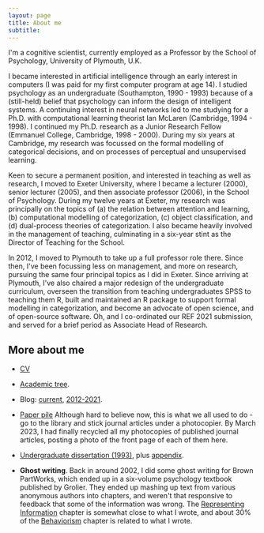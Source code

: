 ```yaml
---
layout: page
title: About me
subtitle: 
---
```


I'm a cognitive scientist, currently employed as a Professor by the School of Psychology, University of Plymouth, U.K. 

I became interested in artificial intelligence through an early interest in computers (I was paid for my first computer program at age 14). I studied psychology as an undergraduate (Southampton, 1990 - 1993) because of a (still-held) belief that psychology can inform the design of intelligent systems. A continuing interest in neural networks led to me studying for a Ph.D. with computational learning theorist Ian McLaren (Cambridge, 1994 - 1998). I continued my Ph.D. research as a Junior Research Fellow (Emmanuel College, Cambridge, 1998 - 2000). During my six years at Cambridge, my research was focussed on the formal modelling of categorical decisions, and on processes of perceptual and unsupervised learning.

Keen to secure a permanent position, and interested in teaching as well as research, I moved to Exeter University, where I became a lecturer (2000), senior lecturer (2005), and then associate professor (2006), in the School of Psychology. During my twelve years at Exeter, my research was principally on the topics of (a) the relation between attention and learning, (b) computational modelling of categorization, (c) object classification, and (d) dual-process theories of categorization. I also became heavily involved in the management of teaching, culminating in a six-year stint as the Director of Teaching for the School. 

In 2012, I moved to Plymouth to take up a full professor role there. Since then, I've been focussing less on management, and more on research, pursuing the same four principal topics as I did in Exeter. Since arriving at Plymouth, I've also chaired a major redesign of the undergraduate curriculum, overseen the transition from teaching undergraduates SPSS to teaching them R, built and maintained an R package to support formal modelling in categorization, and become an advocate of open science, and of open-source software. Oh, and I co-ordinated our REF 2021 submission, and served for a brief period as Associate Head of Research.

## More about me

- [CV](/cv)

- [Academic tree](https://academictree.org/psych/tree.php?pid=71145).

- Blog: [current](https://www.andywills.info/), [2012-2021](http://willslabblog.blogspot.com/).

- [Paper pile](https://photos.app.goo.gl/ePLHRH2gnvfwB9wD8) Although hard to believe now, this is what we all used to do - go to the library and stick journal articles under a photocopier. By March 2023, I had finally recycled all my photocopies of published journal articles, posting a photo of the front page of each of them here. 

- [Undergraduate dissertation (1993)](/assets/pdf/1993wills.pdf), plus [appendix](/assets/pdf/1993willsAppendix.pdf).

- **Ghost writing**. Back in around 2002, I did some ghost writing for Brown PartWorks, which ended up in a six-volume psychology textbook published by Grolier. They ended up mashing up text from various anonymous authors into chapters, and weren't that responsive to feedback that some of the information was wrong. The [Representing Information](/assets/pdf/representing-information.pdf) chapter is somewhat close to what I wrote, and about 30% of the [Behaviorism](/assets/pdf/behaviorisms.pdf) chapter is related to what I wrote. 